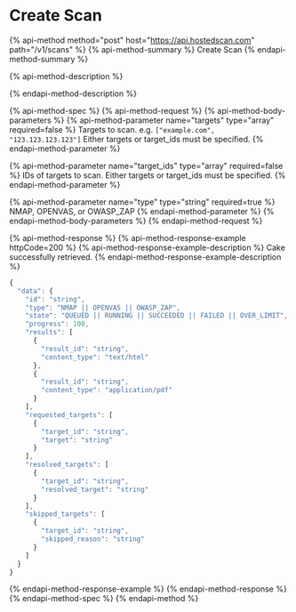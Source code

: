 # Create Scan

{% api-method method="post" host="https://api.hostedscan.com" path="/v1/scans" %}
{% api-method-summary %}
Create Scan
{% endapi-method-summary %}

{% api-method-description %}

{% endapi-method-description %}

{% api-method-spec %}
{% api-method-request %}
{% api-method-body-parameters %}
{% api-method-parameter name="targets" type="array" required=false %}
Targets to scan. e.g. `["example.com", "123.123.123.123"]`  Either targets or target\_ids must be specified.
{% endapi-method-parameter %}

{% api-method-parameter name="target\_ids" type="array" required=false %}
IDs of targets to scan. Either targets or target\_ids must be specified.
{% endapi-method-parameter %}

{% api-method-parameter name="type" type="string" required=true %}
NMAP, OPENVAS, or OWASP\_ZAP
{% endapi-method-parameter %}
{% endapi-method-body-parameters %}
{% endapi-method-request %}

{% api-method-response %}
{% api-method-response-example httpCode=200 %}
{% api-method-response-example-description %}
Cake successfully retrieved.
{% endapi-method-response-example-description %}

```javascript
{
  "data": {
    "id": "string",
    "type": "NMAP || OPENVAS || OWASP_ZAP",
    "state": "QUEUED || RUNNING || SUCCEEDED || FAILED || OVER_LIMIT",
    "progress": 100,
    "results": [
      {
        "result_id": "string",
        "content_type": "text/html"
      },
      {
        "result_id": "string",
        "content_type": "application/pdf"
      }
    ],
    "requested_targets": [
      {
        "target_id": "string",
        "target": "string"
      }
    ],
    "resolved_targets": [
      {
        "target_id": "string",
        "resolved_target": "string"
      }
    ],
    "skipped_targets": [
      {
        "target_id": "string",
        "skipped_reason": "string"
      }
    ]
  }
}
```
{% endapi-method-response-example %}
{% endapi-method-response %}
{% endapi-method-spec %}
{% endapi-method %}



